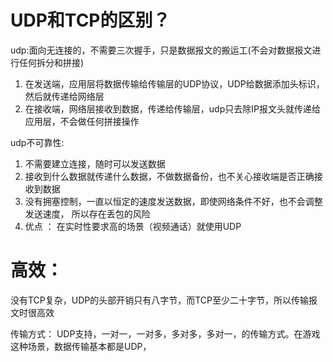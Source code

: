 # UDP和TCP的区别？

udp:面向无连接的，不需要三次握手，只是数据报文的搬运工(不会对数据报文进行任何拆分和拼接)
1. 在发送端，应用层将数据传输给传输层的UDP协议，UDP给数据添加头标识，然后就传递给网络层
2. 在接收端，网络层接收到数据，传递给传输层，udp只去除IP报文头就传递给应用层，不会做任何拼接操作

udp不可靠性:
1. 不需要建立连接，随时可以发送数据
2. 接收到什么数据就传递什么数据，不做数据备份，也不关心接收端是否正确接收到数据
3. 没有拥塞控制，一直以恒定的速度发送数据，即使网络条件不好，也不会调整发送速度，
所以存在丢包的风险
4. 优点 ： 在实时性要求高的场景（视频通话）就使用UDP

# 高效：
  没有TCP复杂，UDP的头部开销只有八字节，而TCP至少二十字节，所以传输报文时很高效

  传输方式：
  UDP支持，一对一，一对多，多对多，多对一，的传输方式。在游戏这种场景，数据传输基本都是UDP，
